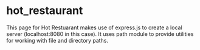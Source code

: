 # hot_restaurant

This page for Hot Restuarant makes use of express.js to create a local server (localhost:8080 in this case). It uses path module to provide utilities for working with file and directory paths.

